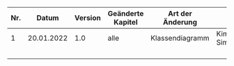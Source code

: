 | Nr. | Datum      | Version | Geänderte Kapitel | Art der  Änderung | Autor             | Status |
|-----|------------|---------|-------------------|-------------------|-------------------|--------|
| 1   | 20.01.2022 | 1.0     | alle              | Klassendiagramm   | Kimeswenger Simon | iB     |
|     |            |         |                   |                   |                   |        |
|     |            |         |                   |                   |                   |        |
|     |            |         |                   |                   |                   |        |
|     |            |         |                   |                   |                   |        |
